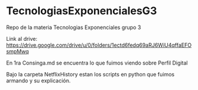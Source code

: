 # TecnologiasExponencialesG3
Repo de la materia Tecnologias Exponenciales grupo 3

Link al drive: https://drive.google.com/drive/u/0/folders/1ectd6fedq69aRJ6WiU4qffaEFOsmpMwq

En 1ra Consinga.md se encuentra lo que fuimos viendo sobre Perfil Digital

Bajo la carpeta NetflixHistory estan los scripts en python que fuimos armando y su explicación. 